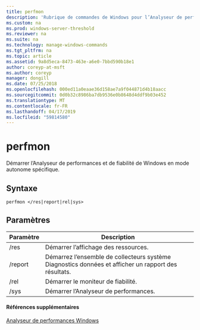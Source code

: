 ```yaml
---
title: perfmon
description: 'Rubrique de commandes de Windows pour l’Analyseur de performances '
ms.custom: na
ms.prod: windows-server-threshold
ms.reviewer: na
ms.suite: na
ms.technology: manage-windows-commands
ms.tgt_pltfrm: na
ms.topic: article
ms.assetid: 9a8d5eca-8473-463e-a6e0-7bbd590b18e1
author: coreyp-at-msft
ms.author: coreyp
manager: dongill
ms.date: 07/25/2018
ms.openlocfilehash: 000ed11a0eaae36d158ae7a9f044871d4b18aacc
ms.sourcegitcommit: 0d0b32c8986ba7db9536e0b8648d4ddf9b03e452
ms.translationtype: MT
ms.contentlocale: fr-FR
ms.lasthandoff: 04/17/2019
ms.locfileid: "59814580"
---
```

# <a name="perfmon"></a>perfmon

Démarrer l’Analyseur de performances et de fiabilité de Windows en mode autonome spécifique.

## <a name="syntax"></a>Syntaxe

```
perfmon </res|report|rel|sys>
```

## <a name="parameters"></a>Paramètres

|Paramètre|Description|
|---------|-----------|
|/res|Démarrer l’affichage des ressources.|
|/report|Démarrez l’ensemble de collecteurs système Diagnostics données et afficher un rapport des résultats.|
|/rel|Démarrer le moniteur de fiabilité.|
|/sys|Démarrer l’Analyseur de performances.|

#### <a name="additional-references"></a>Références supplémentaires

[Analyseur de performances Windows](https://docs.microsoft.com/previous-versions/windows/it-pro/windows-server-2008-R2-and-2008/cc749154(v%3dws.11))
